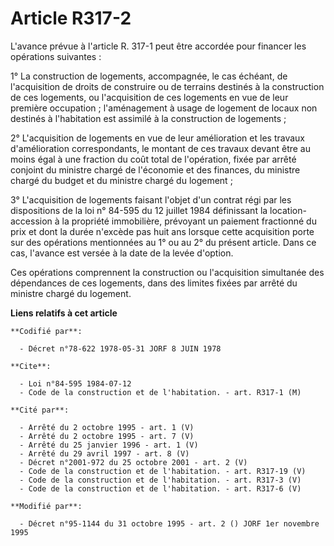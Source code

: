# Article R317-2

L'avance prévue à l'article R. 317-1 peut être accordée pour financer les opérations suivantes :

1° La construction de logements, accompagnée, le cas échéant, de l'acquisition de droits de construire ou de terrains
destinés à la construction de ces logements, ou l'acquisition de ces logements en vue de leur première occupation ;
l'aménagement à usage de logement de locaux non destinés à l'habitation est assimilé à la construction de logements ;

2° L'acquisition de logements en vue de leur amélioration et les travaux d'amélioration correspondants, le montant de ces
travaux devant être au moins égal à une fraction du coût total de l'opération, fixée par arrêté conjoint du ministre chargé
de l'économie et des finances, du ministre chargé du budget et du ministre chargé du logement ;

3° L'acquisition de logements faisant l'objet d'un contrat régi par les dispositions de la loi n° 84-595 du 12 juillet 1984
définissant la location-accession à la propriété immobilière, prévoyant un paiement fractionné du prix et dont la durée
n'excède pas huit ans lorsque cette acquisition porte sur des opérations mentionnées au 1° ou au 2° du présent article. Dans
ce cas, l'avance est versée à la date de la levée d'option.

Ces opérations comprennent la construction ou l'acquisition simultanée des dépendances de ces logements, dans des limites
fixées par arrêté du ministre chargé du logement.

**Liens relatifs à cet article**

	**Codifié par**:

	  - Décret n°78-622 1978-05-31 JORF 8 JUIN 1978

	**Cite**:

	  - Loi n°84-595 1984-07-12
	  - Code de la construction et de l'habitation. - art. R317-1 (M)

	**Cité par**:

	  - Arrêté du 2 octobre 1995 - art. 1 (V)
	  - Arrêté du 2 octobre 1995 - art. 7 (V)
	  - Arrêté du 25 janvier 1996 - art. 1 (V)
	  - Arrêté du 29 avril 1997 - art. 8 (V)
	  - Décret n°2001-972 du 25 octobre 2001 - art. 2 (V)
	  - Code de la construction et de l'habitation. - art. R317-19 (V)
	  - Code de la construction et de l'habitation. - art. R317-3 (V)
	  - Code de la construction et de l'habitation. - art. R317-6 (V)

	**Modifié par**:

	  - Décret n°95-1144 du 31 octobre 1995 - art. 2 () JORF 1er novembre 1995
